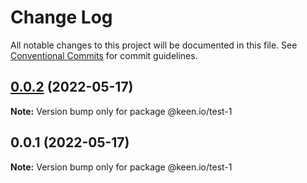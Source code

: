# Change Log

All notable changes to this project will be documented in this file.
See [Conventional Commits](https://conventionalcommits.org) for commit guidelines.

## [0.0.2](https://github.com/keen/mono-repo-skeleton/compare/@keen.io/test-1@0.0.1...@keen.io/test-1@0.0.2) (2022-05-17)

**Note:** Version bump only for package @keen.io/test-1





## 0.0.1 (2022-05-17)

**Note:** Version bump only for package @keen.io/test-1
